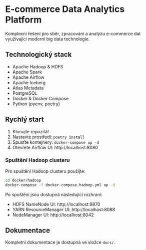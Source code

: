 # E-commerce Data Analytics Platform

Komplexní řešení pro sběr, zpracování a analýzu e-commerce dat využívající moderní big data technologie.

## Technologický stack

- Apache Hadoop & HDFS
- Apache Spark
- Apache Airflow
- Apache Iceberg
- Atlas Metadata
- PostgreSQL
- Docker & Docker Compose
- Python (pyenv, poetry)

## Rychlý start

1. Klonujte repozitář
2. Nastavte prostředí: `poetry install`
3. Spusťte kontejnery: `docker-compose up -d`
4. Otevřete Airflow UI: http://localhost:8080

### Spuštění Hadoop clusteru

Pro spuštění Hadoop clusteru použijte:

```bash
cd docker/hadoop
docker-compose -f docker-compose.hadoop.yml up -d
```

Po spuštění jsou dostupná následující rozhraní:
- HDFS NameNode UI: http://localhost:9870
- YARN ResourceManager UI: http://localhost:8088
- NodeManager UI: http://localhost:8042

## Dokumentace

Kompletní dokumentace je dostupná ve složce `docs/`.